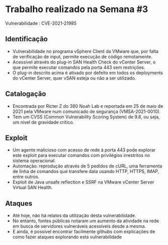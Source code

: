 # Trabalho realizado na Semana #3

Vulnerabilidade : CVE-2021-21985

## Identificação

- Vulnerabilidade no programa vSphere Client da VMware que, por falta de verificação de input, permite execução de código remotamente.
- Acessível através do plug-in SAN Health Check do vCenter Server, o que permite executar comandos pela porta 443 sem restrições. 
- O plug-in descrito acima é ativado por defeito em todos os deployments do vCenter Server, quer vSAN esteja ou não a ser utilizado.

## Catalogação

- Encontrada por Ricter Z do 360 Noah Lab e reportada em 25 de maio de 2021 pela VMware num comunicado de segurança (VMSA-2021-0010).
- Tem um CVSS (Common Vulnerability Scoring System) de 9.8, ou seja, um nível de gravidade crítico. 

## Exploit

- Um agente malicioso com acesso de rede à porta 443 pode explorar este exploit para executar comandos com privilégios irrestritos no sistema operacional.
- Automação: reprodução através de 5 pedidos de cURL, uma ferramenta de linha de comandos que transfere data usando HTTP, HTTPS, IMAP, entre outros.
- Exploit de Java unsafe reflection e SSRF na VMware vCenter Server Virtual SAN Health.

## Ataques

- Até hoje, não há relatos da utilização desta vulnerabilidade.
- No entanto, fontes públicas notaram um aumento da atividade na rede em busca de servidores vulneráveis acessíveis desde a mesma.
- E ainda, é possível encontrar facilmente githubs com explicações de como fazer ataques explorando esta vulnerabilidade
